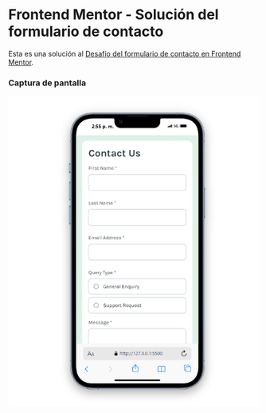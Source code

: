 # Frontend Mentor - Solución del formulario de contacto

Esta es una solución al [Desafío del formulario de contacto en Frontend Mentor](https://www.frontendmentor.io/challenges/contact-form--G-hYlqKJj).

### Captura de pantalla

![](./preview.png)